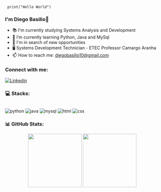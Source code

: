 ```pytho 
 print("Hello World")
``` 
### I'm Diego Basilio👋
- 📚 I'm currently studying Systems Analysis and Development
- 🌱 I’m currently learning Python, Java and MySql
- 🤔 I'm in search of new opportunities
- 🖥️ Systems Development Technician - ETEC Professor Camargo Aranha
- 📫 How to reach me: diegobasilio10@gmail.com

### Connect with me:
[![Linkedin](https://img.shields.io/badge/LinkedIn-0077B5?style=for-the-badge&logo=linkedin&logoColor=white)](https://https://www.linkedin.com/in/diego-basilio-47b680207/1)

### 💻 Stacks:
<div style="display: inline_block"><br/> 
    <img align="center "alt="python" src="https://img.shields.io/badge/Python-3776AB?style=for-the-badge&logo=python&logoColor=white">
    <img align="center "alt="java" src="https://img.shields.io/badge/Java-ED8B00?style=for-the-badge&logo=openjdk&logoColor=white">
    <img align="center "alt="mysql" src="https://img.shields.io/badge/MySQL-00000F?style=for-the-badge&logo=mysql&logoColor=white">
    <img align="center "alt="html" src="https://img.shields.io/badge/HTML5-E34F26?style=for-the-badge&logo=html5&logoColor=white">
    <img align="center "alt="css" src="https://img.shields.io/badge/CSS3-1572B6?style=for-the-badge&logo=css3&logoColor=white">
</div>

### 📊 GitHub Stats:
<p align="center">
  <img src="https://github-readme-stats.vercel.app/api?username=diegobasiliok&theme=midnight-purple&hide_border=false&include_all_commits=false&count_private=false" height="175" />
  <img src="https://github-readme-stats.vercel.app/api/top-langs/?username=diegobasilio&theme=midnight-purple&hide_border=false&include_all_commits=false&count_private=false&layout=compact" height="175" />
</p>
